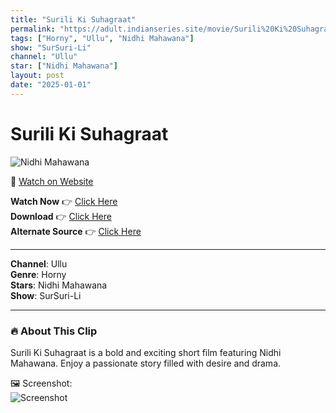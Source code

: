 ```yaml
---
title: "Surili Ki Suhagraat"
permalink: "https://adult.indianseries.site/movie/Surili%20Ki%20Suhagraat"
tags: ["Horny", "Ullu", "Nidhi Mahawana"]
show: "SurSuri-Li"
channel: "Ullu"
star: ["Nidhi Mahawana"]
layout: post
date: "2025-01-01"
---
```


# Surili Ki Suhagraat

![Nidhi Mahawana](https://shorts.desisins.com/wp-content/uploads/2024/10/SuriLi-Ki-Suhagraat-DesiSins.com_.jpg)

🔗 [Watch on Website](https://adult.indianseries.site/movie/Surili%20Ki%20Suhagraat)

**Watch Now** 👉 [Click Here](https://adult.indianseries.site/movie/Surili%20Ki%20Suhagraat)  
**Download** 👉 [Click Here](https://adult.indianseries.site/movie/Surili%20Ki%20Suhagraat)  
**Alternate Source** 👉 [Click Here](https://adult.indianseries.site/movie/Surili%20Ki%20Suhagraat)

---

**Channel**: Ullu  
**Genre**: Horny  
**Stars**: Nidhi Mahawana  
**Show**: SurSuri-Li

---

### 🔥 About This Clip

Surili Ki Suhagraat is a bold and exciting short film featuring Nidhi Mahawana. Enjoy a passionate story filled with desire and drama.
 
🖼️ Screenshot:  
![Screenshot](https://shorts.desisins.com/wp-content/uploads/2024/10/SuriLi-Ki-Suhagraat-DesiSins.com_.jpg)
